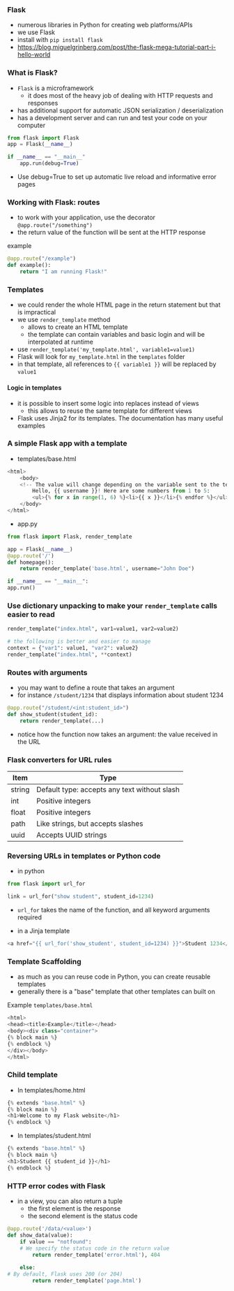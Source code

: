 ### Flask
- numerous libraries in Python for creating web platforms/APIs
- we use Flask
- install with `pip install flask`
- https://blog.miguelgrinberg.com/post/the-flask-mega-tutorial-part-i-hello-world

### What is Flask?
- `Flask` is a microframework
	- it does most of the heavy job of dealing with HTTP requests and responses
- has additional support for automatic JSON serialization / deserialization
- has a development server and can run and test your code on your computer

```python
from flask import Flask  
app = Flask(__name__)  

if __name__ == "__main__"  
	app.run(debug=True)
```
- Use debug=True to set up automatic live reload and informative error pages

### Working with Flask: routes
- to work with your application, use the decorator `@app.route("/something")`
- the return value of the function will be sent at the HTTP response

example
```python
@app.route("/example")  
def example():  
	return "I am running Flask!"
```

### Templates
- we could render the whole HTML page in the return statement but that is impractical
- we use `render_template` method
	- allows to create an HTML template
	- the template can contain variables and basic login and will be interpolated at runtime
- use `render_template('my_template.html', variable1=value1)`
- Flask will look for `my_template.html` in the `templates` folder
- in that template, all references to `{{ variable1 }}` will be replaced by `value1`

#### Logic in templates
- it is possible to insert some logic into replaces instead of views
	- this allows to reuse the same template for different views
- Flask uses Jinja2 for its templates. The documentation has many useful examples

### A simple Flask app with a template

- templates/base.html
```python
<html>
	<body>
	<!-- The value will change depending on the variable sent to the template -->
		Hello, {{ username }}! Here are some numbers from 1 to 5:
		<ul>{% for x in range(1, 6) %}<li>{{ x }}</li>{% endfor %}</ul>
	</body>
</html>
```

- app.py
```python
from flask import Flask, render_template

app = Flask(__name__)
@app.route('/')
def homepage():
	return render_template('base.html', username="John Doe")

if __name__ == "__main__":
app.run()
```

### Use dictionary unpacking to make your `render_template` calls easier to read

```python
render_template("index.html", var1=value1, var2=value2)

# the following is better and easier to manage 
context = {"var1": value1, "var2": value2}  
render_template("index.html", **context)
```

### Routes with arguments
- you may want to define a route that takes an argument 
- for instance `/student/1234` that displays information about student 1234

```python 
@app.route("/student/<int:student_id>")  
def show_student(student_id):  
	return render_template(...)
```
- notice how the function now takes an argument: the value received in the URL

### Flask converters for URL rules


| Item   | Type                                         |
| ------ | -------------------------------------------- |
| string | Default type: accepts any text without slash |
| int    | Positive integers                            |
| float  | Positive integers                            |
| path   | Like strings, but accepts slashes            |
| uuid   |  Accepts UUID strings                        |

### Reversing URLs in templates or Python code

- in python

```python
from flask import url_for 

link = url_for("show student", student_id=1234)
```
- `url_for` takes the name of the function, and all keyword arguments required 

- in a Jinja template

```python
<a href="{{ url_for('show_student', student_id=1234) }}">Student 1234</a>
```

### Template Scaffolding
- as much as you can reuse code in Python, you can create reusable templates
- generally there is a "base" template that other templates can built on 

Example `templates/base.html`
```python
<html>  
<head><title>Example</title></head>  
<body><div class="container">  
{% block main %}  
{% endblock %}  
</div></body>  
</html>
```


### Child template  
- In templates/home.html  

```python 
{% extends "base.html" %}  
{% block main %}  
<h1>Welcome to my Flask website</h1>  
{% endblock %} 
```
 
- In templates/student.html  

```python 
{% extends "base.html" %}  
{% block main %}  
<h1>Student {{ student_id }}</h1>  
{% endblock %}
```

### HTTP error codes with Flask
- in a view, you can also return a tuple
	- the first element is the response 
	- the second element is the status code

```python
@app.route('/data/<value>')  
def show_data(value):  
	if value == "notfound":  
	# We specify the status code in the return value  
		return render_template('error.html'), 404  
	
	else:  
# By default, Flask uses 200 (or 204)  
		return render_template('page.html')
```
